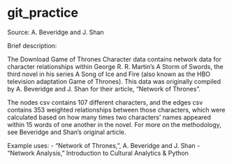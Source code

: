 # git_practice
Source: A. Beveridge and J. Shan

Brief description:

The Download Game of Thrones Character data contains network data for character relationships within George R. R. Martin’s A Storm of Swords, the third novel in his series A Song of Ice and Fire (also known as the HBO television adaptation Game of Thrones). This data was originally compiled by A. Beveridge and J. Shan for their article, “Network of Thrones”.

The nodes csv contains 107 different characters, and the edges csv contains 353 weighted relationships between those characters, which were calculated based on how many times two characters’ names appeared within 15 words of one another in the novel. For more on the methodology, see Beveridge and Shan’s original article.

Example uses: - “Network of Thrones,”, A. Beveridge and J. Shan - “Network Analysis,” Introduction to Cultural Analytics & Python
